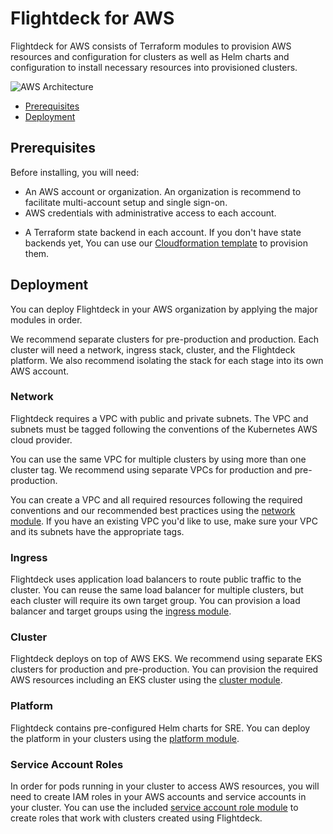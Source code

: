 # Flightdeck for AWS

Flightdeck for AWS consists of Terraform modules to provision AWS resources and
configuration for clusters as well as Helm charts and configuration to install
necessary resources into provisioned clusters.

![AWS Architecture](../docs/aws-modules.png)

- [Prerequisites](#prerequisites)
- [Deployment](#deployment)

## Prerequisites

Before installing, you will need:
<!-- Would it be appropriate to recommend resources such as https://docs.aws.amazon.com/organizations/latest/userguide/orgs_tutorials_basic.html so that is clear to the implementer how to meet prerequisites for this repo?  On the flip side, if another group in a large enterprise governs and regulates AWS organizations and accounts, are there considerations for this group, and/or the implementer of this repo to consider beyond these items?  For example, if the target platform already utilizes Terraform Cloud, what might they need to know?  -->
- An AWS account or organization. An organization is recommend to facilitate
  multi-account setup and single sign-on.
- AWS credentials with administrative access to each account.
<!-- Why is this in Cloudformation? If because the Terraform state isn't implemented, Terraform can still be used as a single user in the same way Cloudformation can be -- however if there is a reason beyond priority, it may be useful to specify. -->
- A Terraform state backend in each account. If you don't have state backends
  yet, You can use our [Cloudformation template][cloudformation-state-backend]
  to provision them.

[cloudformation-state-backend]: https://github.com/thoughtbot/cloudformation-terraform-state-backend

## Deployment
<!-- What are the major modules?  What is the order? -->
You can deploy Flightdeck in your AWS organization by applying the major modules
in order.
<!-- If looking from the AWS Organization (or multiple account) level view, what options would the implementer have for implementing multiple clusters with Flightdeck?  How might that work be grouped and controlled with separation of responsibilities? --> 
We recommend separate clusters for pre-production and production. Each cluster
will need a network, ingress stack, cluster, and the Flightdeck platform. We
also recommend isolating the stack for each stage into its own AWS account.

### Network

Flightdeck requires a VPC with public and private subnets. The VPC and subnets
must be tagged following the conventions of the Kubernetes AWS cloud provider.

You can use the same VPC for multiple clusters by using more than one cluster
tag. We recommend using separate VPCs for production and pre-production.

You can create a VPC and all required resources following the required
conventions and our recommended best practices using the [network module]. If
you have an existing VPC you'd like to use, make sure your VPC and its subnets
have the appropriate tags.

[network module]: ./network/README.md

### Ingress

Flightdeck uses application load balancers to route public traffic to the
cluster. You can reuse the same load balancer for multiple clusters, but each
cluster will require its own target group. You can provision a load balancer and
target groups using the [ingress module].

[ingress module]: ./ingress/README.md

### Cluster

Flightdeck deploys on top of AWS EKS. We recommend using separate EKS clusters
for production and pre-production. You can provision the required AWS resources
including an EKS cluster using the [cluster module].

[cluster module]: ./cluster/README.md

### Platform
<!-- Are the charts only for SRE audience specifically?  Many enterprises fit SRE into roles / operation hierarchy which doesn't match the Google definition as specified by the "Building Secure & Reliable Systems" book -- meaning SRE role may be confined to monitoring and building / maintaining monitoring systems, but not responsible for the setup or infrastructure maintenance beyond a cluster, or a SRE may not be responsible for DevSecOps. -->
Flightdeck contains pre-configured Helm charts for SRE. You can deploy the
platform in your clusters using the [platform module].

[platform module]: ./platform/README.md

### Service Account Roles
<!-- Is there a means to test if IAM roles are appropriate (especially tests for overly permissive roles)? What if IAM roles are managed by another group, is the module definition enough for the implementer of this repo to give requirements to that other group? -->
In order for pods running in your cluster to access AWS resources, you will need
to create IAM roles in your AWS accounts and service accounts in your cluster.
You can use the included [service account role module] to create roles that work
with clusters created using Flightdeck.

[service account role module]: ./service-account-role/README.md
